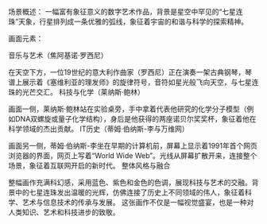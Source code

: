 场景概述：
一幅富有象征意义的数字艺术作品，背景是星空中罕见的“七星连珠”天象，行星排列成一条优雅的弧线，象征着宇宙的和谐与科学的探索精神。

画面元素：

音乐与艺术（焦阿基诺·罗西尼）

在天空下方，一位19世纪的意大利作曲家（罗西尼）正在演奏一架古典钢琴，琴谱上展示着《塞维利亚的理发师》的旋律符号，音符如星光般飞向天空，与七星连珠的光芒交汇。
科技与化学（莱纳斯·鲍林）

画面一侧，莱纳斯·鲍林站在实验桌旁，手中拿着代表他研究的化学分子模型（例如DNA双螺旋或量子化学结构），身后是他获得的两座诺贝尔奖奖杯，象征着他在科学领域的杰出贡献。
IT历史（蒂姆·伯纳斯-李与万维网）

画面另一侧，蒂姆·伯纳斯-李坐在早期的计算机前，屏幕上显示着1991年首个网页浏览器的界面，网页上写着“World Wide Web”。光线从屏幕扩散开来，连接整个场景，象征着互联网开启的新时代。
整体风格与融合

整幅画作充满科幻感，采用蓝色、紫色和金色的色调，展现科技与艺术的交融。背景中的七星连珠发出温暖的光辉，仿佛连接了历史上不同领域的伟人，象征着科学、艺术与信息技术的传承与发展。
这张画作不仅是一幅视觉盛宴，也是一种对人类知识、艺术和科技进步的致敬。